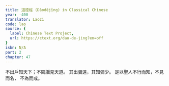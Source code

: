 ```yaml
---
title: 道德經 (Dàodéjīng) in Classical Chinese
year: -400
translator: Laozi
code: lao
source: {
  label: Chinese Text Project,
  url: https://ctext.org/dao-de-jing?en=off
}
isbn: N/A
part: 2
chapter: 47
---
```

不出戶知天下；不闚牖見天道。
其出彌遠，其知彌少。
是以聖人不行而知，不見而名，
不為而成。
